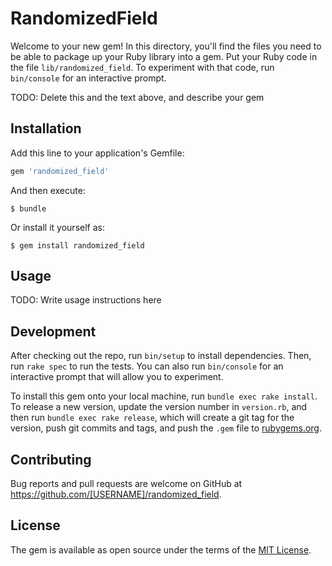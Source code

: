# RandomizedField

Welcome to your new gem! In this directory, you'll find the files you need to be able to package up your Ruby library into a gem. Put your Ruby code in the file `lib/randomized_field`. To experiment with that code, run `bin/console` for an interactive prompt.

TODO: Delete this and the text above, and describe your gem

## Installation

Add this line to your application's Gemfile:

```ruby
gem 'randomized_field'
```

And then execute:

    $ bundle

Or install it yourself as:

    $ gem install randomized_field

## Usage

TODO: Write usage instructions here

## Development

After checking out the repo, run `bin/setup` to install dependencies. Then, run `rake spec` to run the tests. You can also run `bin/console` for an interactive prompt that will allow you to experiment.

To install this gem onto your local machine, run `bundle exec rake install`. To release a new version, update the version number in `version.rb`, and then run `bundle exec rake release`, which will create a git tag for the version, push git commits and tags, and push the `.gem` file to [rubygems.org](https://rubygems.org).

## Contributing

Bug reports and pull requests are welcome on GitHub at https://github.com/[USERNAME]/randomized_field.

## License

The gem is available as open source under the terms of the [MIT License](https://opensource.org/licenses/MIT).
